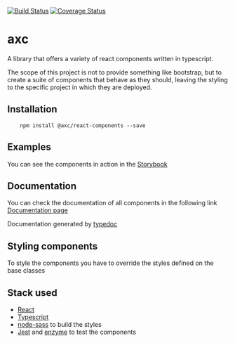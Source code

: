[![Build Status](https://travis-ci.com/alex-mas/react-components.svg?branch=master)](https://travis-ci.com/alex-mas/react-components)
[![Coverage Status](https://coveralls.io/repos/github/alex-mas/react-components/badge.svg?branch=master)](https://coveralls.io/github/alex-mas/react-components?branch=master)

# axc
A library that offers a variety of react components written in typescript.

The scope of this project is not to provide something like bootstrap, but to create a suite of components that behave as they should, leaving the styling to the specific project in which they are deployed.


## Installation

```shell
    npm install @axc/react-components --save
```

## Examples

You can see the components in action in the [Storybook](https://alex-mas.github.io/react-components/storybook)

## Documentation

You can check the documentation of all components in the following link
[Documentation page](https://alex-mas.github.io/react-components/)

Documentation generated by [typedoc](https://typedoc.org/)


## Styling components
To style the components you have to override the styles defined on the base classes


## Stack used
- [React](https://reactjs.org/)
- [Typescript](https://www.typescriptlang.org/)
- [node-sass](https://www.npmjs.com/package/node-sass) to build the styles
- [Jest](https://jestjs.io/) and [enzyme](https://github.com/airbnb/enzyme) to test the components
